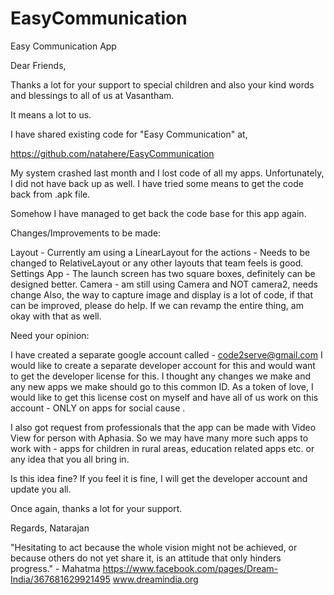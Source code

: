 # EasyCommunication

Easy Communication App

Dear Friends,

Thanks a lot for your support to special children and also your kind words and blessings to all of us at Vasantham.

It means a lot to us.

I have shared existing code for "Easy Communication" at, 

https://github.com/natahere/EasyCommunication

My system crashed last month and I lost code of all my apps. Unfortunately, I did not have back up as well. I have tried some means to get the code back from .apk file.

Somehow I have managed to get back the code base for this app again.

Changes/Improvements to be made:

Layout - Currently am using a LinearLayout for the actions - Needs to be changed to RelativeLayout or any other layouts that team feels is good.
Settings App - The launch screen has two square boxes, definitely can be designed better.
Camera - am still using Camera and NOT camera2, needs change
Also, the way to capture image and display is a lot of code, if that can be improved, please do help.
If we can revamp the entire thing, am okay with that as well.

Need your opinion:

I have created a separate google account called - code2serve@gmail.com I would like to create a separate developer account for this and would want to get the developer license for this. I thought any changes we make and any new apps we make should go to this common ID. As a token of love, I would like to get this license cost on myself and have all of us work on this account - ONLY on apps for social cause .

I also got request from professionals that the app can be made with Video View for person with Aphasia. So we may have many more such apps to work with - apps for children in rural areas, education related apps etc. or any idea that you all bring in. 

Is this idea fine? If you feel it is fine, I will get the developer account and update you all.

Once again, thanks a lot for your support.

Regards,
Natarajan

"Hesitating to act because the whole vision might not be achieved, or because others do not yet share it, is an attitude that only hinders progress."  - Mahatma
https://www.facebook.com/pages/Dream-India/367681629921495
www.dreamindia.org
